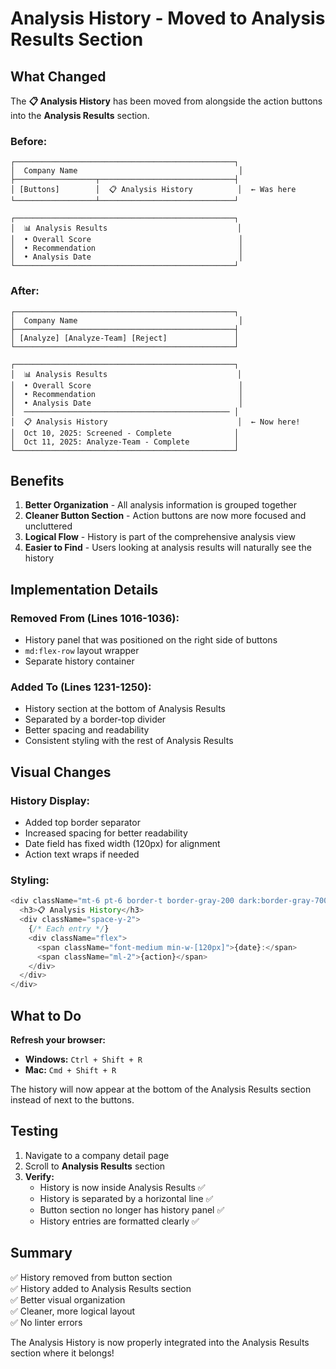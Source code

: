 # Analysis History - Moved to Analysis Results Section

## What Changed

The **📋 Analysis History** has been moved from alongside the action buttons into the **Analysis Results** section.

### Before:
```
┌─────────────────────────────────────────────────┐
│  Company Name                                    │
├──────────────────┬──────────────────────────────┤
│ [Buttons]        │  📋 Analysis History          │  ← Was here
└──────────────────┴──────────────────────────────┘

┌─────────────────────────────────────────────────┐
│  📊 Analysis Results                             │
│  • Overall Score                                 │
│  • Recommendation                                │
│  • Analysis Date                                 │
└─────────────────────────────────────────────────┘
```

### After:
```
┌─────────────────────────────────────────────────┐
│  Company Name                                    │
├─────────────────────────────────────────────────┤
│ [Analyze] [Analyze-Team] [Reject]               │
└─────────────────────────────────────────────────┘

┌─────────────────────────────────────────────────┐
│  📊 Analysis Results                             │
│  • Overall Score                                 │
│  • Recommendation                                │
│  • Analysis Date                                 │
│  ────────────────────────────────────────────── │
│  📋 Analysis History                             │  ← Now here!
│  Oct 10, 2025: Screened - Complete              │
│  Oct 11, 2025: Analyze-Team - Complete          │
└─────────────────────────────────────────────────┘
```

## Benefits

1. **Better Organization** - All analysis information is grouped together
2. **Cleaner Button Section** - Action buttons are now more focused and uncluttered
3. **Logical Flow** - History is part of the comprehensive analysis view
4. **Easier to Find** - Users looking at analysis results will naturally see the history

## Implementation Details

### Removed From (Lines 1016-1036):
- History panel that was positioned on the right side of buttons
- `md:flex-row` layout wrapper
- Separate history container

### Added To (Lines 1231-1250):
- History section at the bottom of Analysis Results
- Separated by a border-top divider
- Better spacing and readability
- Consistent styling with the rest of Analysis Results

## Visual Changes

### History Display:
- Added top border separator
- Increased spacing for better readability
- Date field has fixed width (120px) for alignment
- Action text wraps if needed

### Styling:
```typescript
<div className="mt-6 pt-6 border-t border-gray-200 dark:border-gray-700">
  <h3>📋 Analysis History</h3>
  <div className="space-y-2">
    {/* Each entry */}
    <div className="flex">
      <span className="font-medium min-w-[120px]">{date}:</span>
      <span className="ml-2">{action}</span>
    </div>
  </div>
</div>
```

## What to Do

**Refresh your browser:**
- **Windows:** `Ctrl + Shift + R`
- **Mac:** `Cmd + Shift + R`

The history will now appear at the bottom of the Analysis Results section instead of next to the buttons.

## Testing

1. Navigate to a company detail page
2. Scroll to **Analysis Results** section
3. **Verify:**
   - History is now inside Analysis Results ✅
   - History is separated by a horizontal line ✅
   - Button section no longer has history panel ✅
   - History entries are formatted clearly ✅

## Summary

✅ History removed from button section  
✅ History added to Analysis Results section  
✅ Better visual organization  
✅ Cleaner, more logical layout  
✅ No linter errors  

The Analysis History is now properly integrated into the Analysis Results section where it belongs!


